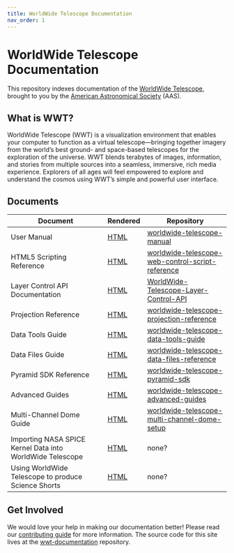 ```yaml
---
title: WorldWide Telescope Documentation
nav_order: 1
---
```


# WorldWide Telescope Documentation

This repository indexes documentation of the
[WorldWide Telescope](http://www.worldwidetelescope.org/), brought to you by
the [American Astronomical Society](https://aas.org/) (AAS).

## What is WWT?

WorldWide Telescope (WWT) is a visualization environment that enables your
computer to function as a virtual telescope—bringing together imagery from the
world’s best ground- and space-based telescopes for the exploration of the
universe. WWT blends terabytes of images, information, and stories from
multiple sources into a seamless, immersive, rich media experience. Explorers
of all ages will feel empowered to explore and understand the cosmos using
WWT’s simple and powerful user interface.

## Documents

| Document | Rendered | Repository |
|-- | -- | -- |
| User Manual | [HTML](https://worldwidetelescope.gitbooks.io/worldwide-telescope-user-manual/content/) | [worldwide-telescope-manual](https://github.com/WorldWideTelescope/worldwide-telescope-manual) |
| HTML5 Scripting Reference | [HTML](https://worldwidetelescope.gitbooks.io/worldwide-telescope-web-control-script-reference/content/) | [worldwide-telescope-web-control-script-reference](https://github.com/WorldWideTelescope/worldwide-telescope-web-control-script-reference) |
| Layer Control API Documentation | [HTML](https://worldwidetelescope.gitbooks.io/worldwide-telescope-layer-control-api/content/) | [WorldWide-Telescope-Layer-Control-API](https://github.com/WorldWideTelescope/WorldWide-Telescope-Layer-Control-API) |
| Projection Reference | [HTML](https://worldwidetelescope.gitbooks.io/worldwide-telescope-projection-reference/content/) | [worldwide-telescope-projection-reference](https://github.com/WorldWideTelescope/worldwide-telescope-projection-reference) |
| Data Tools Guide | [HTML](https://worldwidetelescope.gitbooks.io/worldwide-telescope-data-tools-guide/content/) | [worldwide-telescope-data-tools-guide](https://github.com/WorldWideTelescope/worldwide-telescope-data-tools-guide) |
| Data Files Guide | [HTML](https://worldwidetelescope.gitbooks.io/worldwide-telescope-data-files-reference/content/) | [worldwide-telescope-data-files-reference](https://github.com/WorldWideTelescope/worldwide-telescope-data-files-reference) |
| Pyramid SDK Reference | [HTML](https://worldwidetelescope.gitbooks.io/worldwide-telescope-pyramid-sdk-reference/content/) | [worldwide-telescope-pyramid-sdk](https://github.com/WorldWideTelescope/worldwide-telescope-pyramid-sdk) |
| Advanced Guides | [HTML](https://worldwidetelescope.gitbooks.io/worldwide-telescope-advanced-guides/content/) | [worldwide-telescope-advanced-guides](https://github.com/WorldWideTelescope/worldwide-telescope-advanced-guides) |
| Multi-Channel Dome Guide | [HTML](https://worldwidetelescope.gitbooks.io/worldwide-telescope-multi-channel-dome-setup/content/) | [worldwide-telescope-multi-channel-dome-setup](https://github.com/WorldWideTelescope/worldwide-telescope-multi-channel-dome-setup) |
| Importing NASA SPICE Kernel Data into WorldWide Telescope | [HTML](https://astrodavid.gitbooks.io/importing-spice-kernel-data-to-worldwide-telescop/content/) | none? |
| Using WorldWide Telescope to produce Science Shorts | [HTML](https://doctorspaceman.gitbooks.io/using-worldwide-telescope-to-produce-science-shor/content/) | none? |

## Get Involved

We would love your help in making our documentation better! Please read our
[contributing guide](./CONTRIBUTING.md) for more information. The source code
for this site lives at the
[wwt-documentation](https://github.com/WorldWideTelescope/wwt-documentation)
repository.
